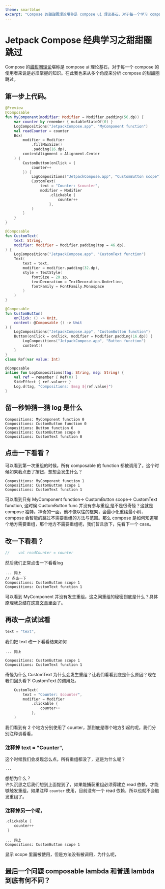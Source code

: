 ```yaml
---
theme: smartblue
excerpt: "Compose 的甜甜圈理论堪称是 compose ui 理论基石，对于每一个学习 compose 的使用者来说是必须掌握的知识，下面我尝试从多个角度来学习"
---
```

# Jetpack Compose 经典学习之甜甜圈跳过

Compose 的[甜甜圈理论](https://www.jetpackcompose.app/articles/donut-hole-skipping-in-jetpack-compose#recomposition-scope)堪称是 compose ui 理论基石，对于每一个 compose 的使用者来说是必须掌握的知识。在此我也来从多个角度来分析 compose 的甜甜圈跳过。
## 第一步上代码。

```kt
@Preview
@Composable
fun MyComponent(modifier: Modifier = Modifier.padding(56.dp)) {
    var counter by remember { mutableStateOf(0) }
    LogCompositions("JetpackCompose.app", "MyComponent function")
    val readCounter = counter
    Box(
        modifier = Modifier
            .fillMaxSize()
            .padding(16.dp),
        contentAlignment = Alignment.Center
    ) {
        CustomButton(onClick = {
            counter++
        }) {
            LogCompositions("JetpackCompose.app", "CustomButton scope")
            CustomText(
                text = "Counter: $counter",
                modifier = Modifier
                    .clickable {
                        counter++
                    },
            )
        }
    }
}

@Composable
fun CustomText(
    text: String,
    modifier: Modifier = Modifier.padding(top = 46.dp),
) {
    LogCompositions("JetpackCompose.app", "CustomText function")
    Text(
        text = text,
        modifier = modifier.padding(32.dp),
        style = TextStyle(
            fontSize = 20.sp,
            textDecoration = TextDecoration.Underline,
            fontFamily = FontFamily.Monospace
        )
    )
}

@Composable
fun CustomButton(
    onClick: () -> Unit,
    content: @Composable () -> Unit
) {
    LogCompositions("JetpackCompose.app", "CustomButton function")
    Button(onClick = onClick, modifier = Modifier.padding(16.dp)) {
        LogCompositions("JetpackCompose.app", "Button function")
        content()
    }
}
class Ref(var value: Int)

@Composable
inline fun LogCompositions(tag: String, msg: String) {
    val ref = remember { Ref(0) }
    SideEffect { ref.value++ }
    Log.d(tag, "Compositions: $msg ${ref.value}")
}
```
## 留一秒钟猜一猜 log 是什么

```logs
Compositions: MyComponent function 0
Compositions: CustomButton function 0
Compositions: Button function 0
Compositions: CustomButton scope 0
Compositions: CustomText function 0
```
## 点击一下看看？
可以看到第一次重组的时候，所有 composable 的 function 都被调用了。这个时候如果我点击了按钮，想想会发生什么？
```logs
Compositions: MyComponent function 1
Compositions: CustomButton scope 1
Compositions: CustomText function 1
```
可以看到只有 MyComponent function-> CustomButton scope-> CustomText function, 这时候 CustomButton func 并没有参与重组,是不是很奇怪？这就是 compose 独特，神奇的一面，他不像以往的框架，会最小化重绘最小树，compose 会智能的跳过不需要重组的方法与范围。那么 compose 是如何知道哪个地方需要重组，那个地方不需要重组呢，我们暂且放下，先看下一个 case。

## 改一下看看？
```kt
//    val readCounter = counter
```
然后我们正常点击一下看看log
```logs
... 同上
// 点击一下
Compositions: CustomButton scope 1
Compositions: CustomText function 1
```
可以看到 MyComponent 并没有发生重组，这之间重组的秘密到底是什么？具体原理我总结在这篇[文章](https://jelychow.github.io/Jetpack-Compose-%E7%8A%B6%E6%80%81%E4%BE%9D%E8%B5%96%E8%BF%BD%E8%B8%AA%E5%8E%9F%E7%90%86%E8%AF%A6%E8%A7%A3/)里面了。

## 再改一点试试看
```kt 
text = "text",
```
我们把 text 改一下看看结果如何
```logs
... 同上

Compositions: CustomButton scope 1
Compositions: CustomText function 1
```
奇怪为什么 CustomText 为什么会发生重组？让我们看看到底是什么原因？现在我们回头看下 CustomText 的调用处。
```kt
    CustomText(
        text = "Counter: $counter",
        modifier = Modifier
            .clickable {
                counter++
            },
    )
```
我们看到有 2 个地方分别使用了 counter，那到底是哪个地方引起的呢，我们分别注释调看看，
### 注释掉 text = "Counter",
这个时候我们会发现怎么点，所有重组都没了，这是为什么呢？
```logs
...
```
想想为什么？  
许久沉思之后我们想到上面提到了，如果能捕获重组必须得建立 read 依赖，才能够触发重组，如果注释 `counter` 使用，目前没有一个 read 依赖，所以也就不会触发重组了。
### 注释掉另一个呢，
```kt
.clickable {
    counter++
 }
```

```logs
... 同上
Compositions: CustomButton scope 1
```
显示  scope 里面被使用，但是方法没有被调用，为什么呢，
## 最后一个问题 composable lambda 和普通 lambda 到底有何不同？
## 